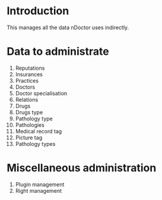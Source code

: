 # Introduction #

This manages all the data nDoctor uses indirectly.


# Data to administrate #
  1. Reputations
  1. Insurances
  1. Practices
  1. Doctors
  1. Doctor specialisation
  1. Relations
  1. Drugs
  1. Drugs type
  1. Pathology type
  1. Pathologies
  1. Medical record tag
  1. Picture tag
  1. Pathology types

# Miscellaneous administration #
  1. Plugin management
  1. Right management